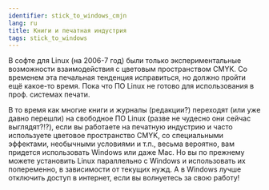 ```yaml
---
identifier: stick_to_windows_cmjn
lang: ru
title: Книги и печатная индустрия
tags: stick_to_windows
---
```


В софте для Linux (на 2006-7 год) были только экспериментальные возможности
взаимодействия с цветовым пространством CMYK. Со временем эта печальная тенденция
исправиться, но должно пройти ещё какое-то время. Пока что ПО Linux не готово
для использования в проф. системах печати.

В то время как многие книги и журналы (редакции?) переходят (или уже давно перешли)
на свободное ПО Linux (разве не чудесно они сейчас выглядят?!?), если вы работаете
на печатную индустрию и часто используете цветовое пространство CMYK, со специальными
эффектами, необычными условиями и т.п., весьма вероятно, вам придется использовать 
Windows или даже Mac. Но вы по прежнему можете установить Linux параллельно с Windows
и использовать их попеременно, в зависимости от текущих нужд. А в Windows лучше отключить
доступ в интернет, если вы волнуетесь за свою работу! 

